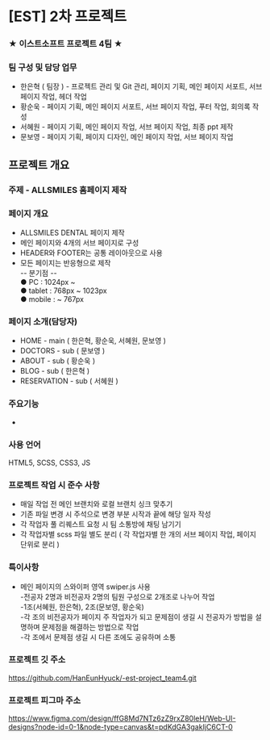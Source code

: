 # [EST] 2차 프로젝트
### ★ 이스트소프트 프로젝트 4팀 ★
### 팀 구성 및 담당 업무
- 한은혁 ( 팀장 ) - 프로젝트 관리 및 Git 관리, 페이지 기획, 메인 페이지 서포트, 서브 페이지 작업, 헤더 작업
- 황순욱 - 페이지 기획, 메인 페이지 서포트, 서브 페이지 작업, 푸터 작업, 회의록 작성
- 서혜원 - 페이지 기획, 메인 페이지 작업, 서브 페이지 작업, 최종 ppt 제작
- 문보영 - 페이지 기획, 페이지 디자인, 메인 페이지 작업, 서브 페이지 작업

## 프로젝트 개요
### 주제 - ALLSMILES 홈페이지 제작
### 페이지 개요
- ALLSMILES DENTAL 페이지 제작  
- 메인 페이지와 4개의 서브 페이지로 구성  
- HEADER와 FOOTER는 공통 레이아웃으로 사용  
- 모든 페이지는 반응형으로 제작  
-- 분기점 --  
● PC : 1024px ~  
● tablet : 768px ~ 1023px  
● mobile : ~ 767px

### 페이지 소개(담당자)
- HOME - main ( 한은혁, 황순욱, 서혜원, 문보영 )
- DOCTORS - sub ( 문보영 )
- ABOUT - sub ( 황순욱 )
- BLOG - sub ( 한은혁 )
- RESERVATION - sub ( 서혜원 )

### 주요기능
- 

### 사용 언어
HTML5, SCSS, CSS3, JS

### 프로젝트 작업 시 준수 사항
- 매일 작업 전 메인 브랜치와 로컬 브랜치 싱크 맞추기
- 기존 파일 변경 시 주석으로 변경 부분 시작과 끝에 해당 일자 작성
- 각 작업자 풀 리퀘스트 요청 시 팀 소통방에 채팅 남기기
- 각 작업자별 scss 파일 별도 분리 ( 각 작업자별 한 개의 서브 페이지 작업, 페이지 단위로 분리 )

### 특이사항
- 메인 페이지의 스와이퍼 영역 swiper.js 사용  
 -전공자 2명과 비전공자 2명의 팀원 구성으로 2개조로 나누어 작업  
 -1조(서혜원, 한은혁), 2조(문보영, 황순욱)  
 -각 조의 비전공자가 페이지 주 작업자가 되고 문제점이 생길 시 전공자가 방법을 설명하며 문제점을 해결하는 방법으로 작업  
 -각 조에서 문제점 생길 시 다른 조에도 공유하며 소통

### 프로젝트 깃 주소
https://github.com/HanEunHyuck/-est-project_team4.git

### 프로젝트 피그마 주소
https://www.figma.com/design/ffG8Md7NTz6zZ9rxZ80leH/Web-UI-designs?node-id=0-1&node-type=canvas&t=pdKdGA3gakIjC6CT-0